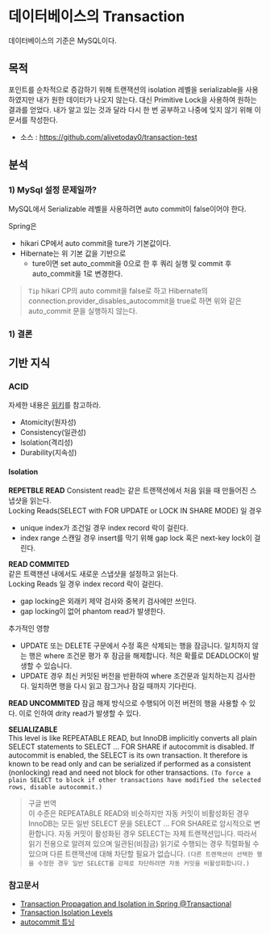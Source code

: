 # 데이터베이스의 Transaction
데이터베이스의 기준은 MySQL이다. 

## 목적 
포인트를 순차적으로 증감하기 위해 트랜잭션의 isolation 레벨을 serializable을 사용하였지만 내가 원한 데이터가 나오지 않는다. 대신 Primitive Lock을 사용하여 원하는 결과를 얻었다. 내가 알고 있는 것과 달라 다시 한 번 공부하고 나중에 잊지 않기 위해 이 문서를 작성한다. 

- 소스 : https://github.com/alivetoday0/transaction-test

## 분석 
### 1) MySql 설정 문제일까? 
MySQL에서 Serializable 레벨을 사용하려면 auto commit이 false이어야 한다. 

Spring은 
- hikari CP에서 auto commit을 ture가 기본값이다. 
- Hibernate는 위 기본 값을 기반으로 
  - ture이면 set auto_commit을 0으로 한 후 쿼리 실행 및 commit 후 auto_commit을 1로 변경한다. 
> `Tip` hikari CP의 auto commit을 false로 하고 Hibernate의 connection.provider_disables_autocommit을 true로 하면 위와 같은 auto_commit 문을 실행하지 않는다. 

### 1) 결론

## 기반 지식
### ACID 
자세한 내용은 [위키](https://ko.wikipedia.org/wiki/ACID)를 참고하라. 
- Atomicity(원자성)
- Consistency(일관성)
- Isolation(격리성)
- Durability(지속성)

#### Isolation 
**REPETBLE READ**
Consistent read는 같은 트랜잭션에서 처음 읽을 때 만들어진 스냅샷을 읽는다.   
Locking Reads(SELECT with FOR UPDATE or LOCK IN SHARE MODE) 일 경우
- unique index가 조건일 경우 index record 락이 걸린다. 
- index range 스캔일 경우 insert를 막기 위해 gap lock 혹은 next-key lock이 걸린다.

**READ COMMITED**   
같은 트랙잰션 내에서도 새로운 스냅샷을 설정하고 읽는다.   
Locking Reads 일 경우 index record 락이 걸린다.
- gap locking은 외래키 제약 검사와 중복키 검사에만 쓰인다.
- gap locking이 없어 phantom read가 발생한다. 

추가적인 영향
- UPDATE 또는 DELETE 구문에서 수정 혹은 삭제되는 행을 잠금니다. 일치하지 않는 행은 where 조건문 평가 후 잠금을 해제합니다. 적은 확률로 DEADLOCK이 발생할 수 있습니다. 
- UPDATE 경우 최신 커밋된 버전을 반환하여 where 조건문과 일치하는지 검사한다. 일치하면 행을 다시 읽고 잠그거나 잠길 때까지 기다린다. 

**READ UNCOMMITED**
잠금 해제 방식으로 수행되어 이전 버전의 행을 사용할 수 있다. 이로 인하여 drity read가 발생할 수 있다. 

**SELIALIZABLE**   
This level is like REPEATABLE READ, but InnoDB implicitly converts all plain SELECT statements to SELECT ... FOR SHARE if autocommit is disabled. If autocommit is enabled, the SELECT is its own transaction. It therefore is known to be read only and can be serialized if performed as a consistent (nonlocking) read and need not block for other transactions. `(To force a plain SELECT to block if other transactions have modified the selected rows, disable autocommit.)`

> 구글 번역   
이 수준은 REPEATABLE READ와 비슷하지만 자동 커밋이 비활성화된 경우 InnoDB는 모든 일반 SELECT 문을 SELECT ... FOR SHARE로 암시적으로 변환합니다. 자동 커밋이 활성화된 경우 SELECT는 자체 트랜잭션입니다. 따라서 읽기 전용으로 알려져 있으며 일관된(비잠금) 읽기로 수행되는 경우 직렬화될 수 있으며 다른 트랜잭션에 대해 차단할 필요가 없습니다. `(다른 트랜잭션이 선택한 행을 수정한 경우 일반 SELECT를 강제로 차단하려면 자동 커밋을 비활성화합니다.)`


### 참고문서
- [Transaction Propagation and Isolation in Spring @Transactional](https://www.baeldung.com/spring-transactional-propagation-isolation)
- [Transaction Isolation Levels](https://dev.mysql.com/doc/refman/8.0/en/innodb-transaction-isolation-levels.html)
- [autocommit 튜닝](https://pkgonan.github.io/2019/01/hibrnate-autocommit-tuning)